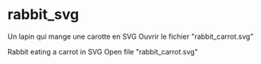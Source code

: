 # rabbit_svg

Un lapin qui mange une carotte en SVG
Ouvrir le fichier "rabbit_carrot.svg"

Rabbit eating a carrot in SVG
Open file "rabbit_carrot.svg"
